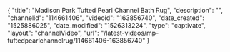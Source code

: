 {
    "title": "Madison Park Tufted Pearl Channel Bath Rug",
    "description": "",
    "channelid": "114661406",
    "videoid": "163856740",
    "date_created": "1525886025",
    "date_modified": "1526313224",
    "type": "captivate",
    "layout": "channelVideo",
    "url": "\/latest-videos\/mp-tuftedpearlchannelrug\/114661406-163856740"
}